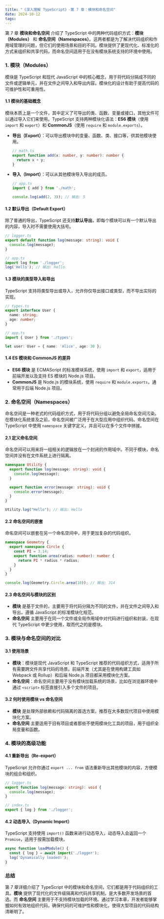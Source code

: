 ```yaml
---
title: "《深入理解 TypeScript》-第 7 章：模块和命名空间"
date: 2024-10-12
tags: 
---
```

第 7 章 **模块和命名空间** 介绍了 TypeScript 中的两种代码组织方式：**模块（Modules）** 和 **命名空间（Namespaces）**。这两者都是为了解决代码组织和作用域管理的问题，但它们的使用场景和目的不同。模块提供了更现代化、标准化的方式来组织和共享代码，而命名空间适用于在没有模块系统支持的环境中使用。

### 1. **模块（Modules）**
模块是 TypeScript 和现代 JavaScript 中的核心概念，用于将代码分隔成不同的文件或逻辑单元，并在文件之间导入和导出内容。模块化的设计有助于提高代码的可维护性和可重用性。

#### 1.1 模块的基础概念
模块本质上是一个文件，其中定义了可导出的类、函数、变量或接口，其他文件可以通过导入它们来使用。TypeScript 支持两种模块化语法：**ES6 模块**（使用 `import` 和 `export`）和 **CommonJS**（使用 `require` 和 `module.exports`）。

- **导出（Export）**：可以导出模块中的变量、函数、类、接口等，供其他模块使用。
  ```typescript
  // math.ts
  export function add(x: number, y: number): number {
    return x + y;
  }
  ```
- **导入（Import）**：可以从其他模块导入导出的成员。
  ```typescript
  // app.ts
  import { add } from './math';
  
  console.log(add(2, 3)); // 输出: 5
  ```

#### 1.2 默认导出（Default Export）
除了普通的导出，TypeScript 还支持**默认导出**，即每个模块可以有一个默认导出的内容，导入时不需要使用大括号。
```typescript
// logger.ts
export default function log(message: string): void {
  console.log(message);
}

// app.ts
import log from './logger';
log('Hello'); // 输出: Hello
```

#### 1.3 模块的类型导入和导出
TypeScript 支持将类型导出或导入，允许你仅导出接口或类型，而不导出实际的实现。
```typescript
// types.ts
export interface User {
  name: string;
  age: number;
}

// app.ts
import { User } from './types';

let user: User = { name: 'Alice', age: 30 };
```

#### 1.4 ES 模块和 CommonJS 的差异
- **ES6 模块** 是 ECMAScript 的标准模块系统，使用 `import` 和 `export`，适用于前端开发以及支持 ES 模块的 Node.js 项目。
- **CommonJS** 是 Node.js 的模块系统，使用 `require` 和 `module.exports`，通常用于后端 Node.js 项目。

### 2. **命名空间（Namespaces）**
命名空间是一种老式的代码组织方式，用于将代码分组以避免全局命名空间污染。在模块化系统普及之前，命名空间被广泛用于在大型应用中组织代码。命名空间在 TypeScript 中使用 `namespace` 关键字定义，并且可以在多个文件中拼接。

#### 2.1 定义命名空间
命名空间可以用来将一组相关的逻辑放在一个封闭的作用域中。不同于模块，命名空间并没有在文件系统上进行隔离。
```typescript
namespace Utility {
  export function log(message: string): void {
    console.log(message);
  }

  export function error(message: string): void {
    console.error(message);
  }
}

Utility.log("Hello"); // 输出: Hello
```

#### 2.2 命名空间的嵌套
命名空间可以嵌套在另一个命名空间中，用于更加复杂的代码组织。
```typescript
namespace Geometry {
  export namespace Circle {
    const PI = 3.14;
    export function area(radius: number): number {
      return PI * radius * radius;
    }
  }
}

console.log(Geometry.Circle.area(10)); // 输出: 314
```

#### 2.3 命名空间与模块的区别
- **模块** 是基于文件的，主要用于将代码分隔为不同的文件，并在文件之间导入和导出，遵循 JavaScript 的标准模块化规范。
- **命名空间** 主要用于在同一个文件或全局作用域中对代码进行组织和封装，在现代 TypeScript 中更少使用，取而代之的是模块。

### 3. **模块与命名空间的对比**
#### 3.1 使用场景
- **模块**：模块是现代 JavaScript 和 TypeScript 推荐的代码组织方式，适用于所有需要跨文件共享代码的场景。前端开发（尤其是在使用构建工具如 Webpack 或 Rollup）和后端 Node.js 项目都采用模块化方案。
- **命名空间**：命名空间主要用于没有模块加载系统的场景，比如在浏览器环境中通过 `<script>` 标签直接引入多个文件的项目。

#### 3.2 何时使用模块 vs 命名空间
- **模块** 是处理外部依赖和代码隔离的首选方案，推荐在大多数现代项目中使用模块化方案。
- **命名空间** 主要适用于旧有项目或者那些不使用模块化工具的项目，用于组织全局变量和函数。

### 4. **模块的高级功能**
#### 4.1 重新导出（Re-export）
TypeScript 允许你通过 `export ... from` 语法重新导出其他模块的内容，方便模块的组合和组织。
```typescript
// logger.ts
export function log(message: string): void {
  console.log(message);
}

// index.ts
export { log } from './logger';
```

#### 4.2 动态导入（Dynamic Import）
TypeScript 支持使用 `import()` 函数来进行动态导入，动态导入会返回一个 `Promise`，适用于按需加载模块。
```typescript
async function loadModule() {
  const { log } = await import('./logger');
  log('Dynamically loaded!');
}
```

### 总结
第 7 章详细介绍了 TypeScript 中的模块和命名空间，它们都是用于代码组织的工具。**模块** 提供了现代化的文件级隔离和代码共享机制，是大多数开发场景的首选。而 **命名空间** 主要用于不支持模块加载的环境。通过学习本章，开发者能够掌握如何有效地组织代码，确保代码的可维护性和模块化，使得大型项目的代码结构清晰明了。
